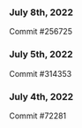 ### July 8th, 2022

Commit #256725

### July 5th, 2022

Commit #314353


### July 4th, 2022

Commit #72281
